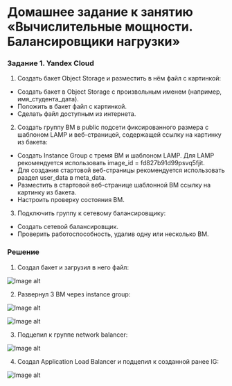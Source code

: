 # Домашнее задание к занятию «Вычислительные мощности. Балансировщики нагрузки»

### Задание 1. Yandex Cloud

  1. Создать бакет Object Storage и разместить в нём файл с картинкой:
   -  Создать бакет в Object Storage с произвольным именем (например, имя_студента_дата).
   -  Положить в бакет файл с картинкой.
   - Сделать файл доступным из интернета.
  2. Создать группу ВМ в public подсети фиксированного размера с шаблоном LAMP и веб-страницей, содержащей ссылку на картинку из бакета:
   - Создать Instance Group с тремя ВМ и шаблоном LAMP. Для LAMP рекомендуется использовать image_id = fd827b91d99psvq5fjit.
   - Для создания стартовой веб-страницы рекомендуется использовать раздел user_data в meta_data.
   - Разместить в стартовой веб-странице шаблонной ВМ ссылку на картинку из бакета.
   - Настроить проверку состояния ВМ.
  3. Подключить группу к сетевому балансировщику:
   - Создать сетевой балансировщик.
   - Проверить работоспособность, удалив одну или несколько ВМ.

### Решение

  1. Создал бакет и загрузил в него файл:

  ![Image alt]()

  2. Развернул 3 ВМ через instance group:

  ![Image alt]()

  ![Image alt]()

  3. Подцепил к группе network balancer:

  ![Image alt]()

  4. Создал Application Load Balancer и подцепил к созданной ранее IG:

  ![Image alt]()